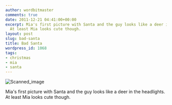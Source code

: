 ```yaml
---
author: wordbitmaster
comments: true
date: 2011-12-21 04:41:00+00:00
excerpt: Mia's first picture with Santa and the guy looks like a deer in the headlights.
  At least Mia looks cute though.
layout: post
slug: bad-santa
title: Bad Santa
wordpress_id: 1068
tags:
- christmas
- mia
- santa
---
```


![Scanned_image](http://wordbitarchives.files.wordpress.com/2013/02/scanned_image-jpeg-scaled500.jpg?w=217)

Mia's first picture with Santa and the guy looks like a deer in the headlights. At least Mia looks cute though.
